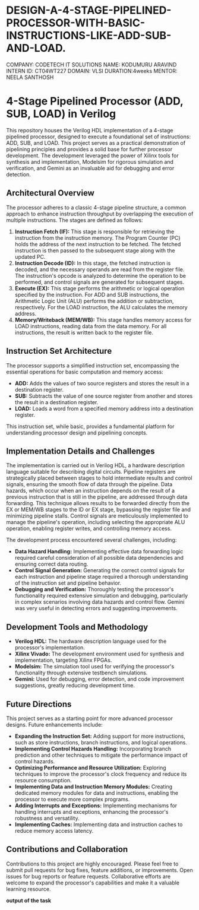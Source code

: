 # DESIGN-A-4-STAGE-PIPELINED-PROCESSOR-WITH-BASIC-INSTRUCTIONS-LIKE-ADD-SUB-AND-LOAD.

COMPANY: CODETECH IT SOLUTIONS
NAME: KODUMURU ARAVIND 
INTERN ID: CT04WT227 
DOMAIN: VLSI 
DURATION:4weeks
MENTOR: NEELA SANTHOSH

# 4-Stage Pipelined Processor (ADD, SUB, LOAD) in Verilog

This repository houses the Verilog HDL implementation of a 4-stage pipelined processor, designed to execute a foundational set of instructions: ADD, SUB, and LOAD. This project serves as a practical demonstration of pipelining principles and provides a solid base for further processor development. The development leveraged the power of Xilinx tools for synthesis and implementation, Modelsim for rigorous simulation and verification, and Gemini as an invaluable aid for debugging and error detection.

## Architectural Overview

The processor adheres to a classic 4-stage pipeline structure, a common approach to enhance instruction throughput by overlapping the execution of multiple instructions. The stages are defined as follows:

1.  **Instruction Fetch (IF):** This stage is responsible for retrieving the instruction from the instruction memory. The Program Counter (PC) holds the address of the next instruction to be fetched. The fetched instruction is then passed to the subsequent stage along with the updated PC.
2.  **Instruction Decode (ID):** In this stage, the fetched instruction is decoded, and the necessary operands are read from the register file. The instruction's opcode is analyzed to determine the operation to be performed, and control signals are generated for subsequent stages.
3.  **Execute (EX):** This stage performs the arithmetic or logical operation specified by the instruction. For ADD and SUB instructions, the Arithmetic Logic Unit (ALU) performs the addition or subtraction, respectively. For the LOAD instruction, the ALU calculates the memory address.
4.  **Memory/Writeback (MEM/WB):** This stage handles memory access for LOAD instructions, reading data from the data memory. For all instructions, the result is written back to the register file.

## Instruction Set Architecture

The processor supports a simplified instruction set, encompassing the essential operations for basic computation and memory access:

* **ADD:** Adds the values of two source registers and stores the result in a destination register.
* **SUB:** Subtracts the value of one source register from another and stores the result in a destination register.
* **LOAD:** Loads a word from a specified memory address into a destination register.

This instruction set, while basic, provides a fundamental platform for understanding processor design and pipelining concepts.

## Implementation Details and Challenges

The implementation is carried out in Verilog HDL, a hardware description language suitable for describing digital circuits. Pipeline registers are strategically placed between stages to hold intermediate results and control signals, ensuring the smooth flow of data through the pipeline. Data hazards, which occur when an instruction depends on the result of a previous instruction that is still in the pipeline, are addressed through data forwarding. This technique allows results to be forwarded directly from the EX or MEM/WB stages to the ID or EX stage, bypassing the register file and minimizing pipeline stalls. Control signals are meticulously implemented to manage the pipeline's operation, including selecting the appropriate ALU operation, enabling register writes, and controlling memory access.

The development process encountered several challenges, including:

* **Data Hazard Handling:** Implementing effective data forwarding logic required careful consideration of all possible data dependencies and ensuring correct data routing.
* **Control Signal Generation:** Generating the correct control signals for each instruction and pipeline stage required a thorough understanding of the instruction set and pipeline behavior.
* **Debugging and Verification:** Thoroughly testing the processor's functionality required extensive simulation and debugging, particularly in complex scenarios involving data hazards and control flow. Gemini was very useful in detecting errors and suggesting improvements.

## Development Tools and Methodology

* **Verilog HDL:** The hardware description language used for the processor's implementation.
* **Xilinx Vivado:** The development environment used for synthesis and implementation, targeting Xilinx FPGAs.
* **Modelsim:** The simulation tool used for verifying the processor's functionality through extensive testbench simulations.
* **Gemini:** Used for debugging, error detection, and code improvement suggestions, greatly reducing development time.

## Future Directions

This project serves as a starting point for more advanced processor designs. Future enhancements include:

* **Expanding the Instruction Set:** Adding support for more instructions, such as store instructions, branch instructions, and logical operations.
* **Implementing Control Hazards Handling:** Incorporating branch prediction and other techniques to mitigate the performance impact of control hazards.
* **Optimizing Performance and Resource Utilization:** Exploring techniques to improve the processor's clock frequency and reduce its resource consumption.
* **Implementing Data and Instruction Memory Modules:** Creating dedicated memory modules for data and instructions, enabling the processor to execute more complex programs.
* **Adding Interrupts and Exceptions:** Implementing mechanisms for handling interrupts and exceptions, enhancing the processor's robustness and versatility.
* **Implementing Caches:** Implementing data and instruction caches to reduce memory access latency.

## Contributions and Collaboration

Contributions to this project are highly encouraged. Please feel free to submit pull requests for bug fixes, feature additions, or improvements. Open issues for bug reports or feature requests. Collaborative efforts are welcome to expand the processor's capabilities and make it a valuable learning resource.


**output of the task**

<!-- Uploading "IMG-20250408-WA0012.jpg"... -->
